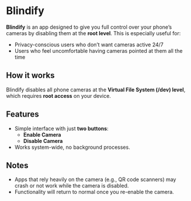 # Blindify  

**Blindify** is an app designed to give you full control over your phone’s cameras by disabling them at the **root level**. This is especially useful for:  
- Privacy-conscious users who don’t want cameras active 24/7  
- Users who feel uncomfortable having cameras pointed at them all the time  

## How it works  
Blindify disables all phone cameras at the **Virtual File System (/dev) level**, which requires **root access** on your device.  

## Features  
- Simple interface with just **two buttons**:  
  - **Enable Camera**  
  - **Disable Camera**  
- Works system-wide, no background processes.  

## Notes  
- Apps that rely heavily on the camera (e.g., QR code scanners) may crash or not work while the camera is disabled.  
- Functionality will return to normal once you re-enable the camera.  
